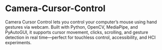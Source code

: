 # Camera-Cursor-Control
Camera Cursor Control lets you control your computer’s mouse using hand gestures via webcam. Built with Python, OpenCV, MediaPipe, and PyAutoGUI, it supports cursor movement, clicks, scrolling, and gesture detection in real time—perfect for touchless control, accessibility, and HCI experiments.
